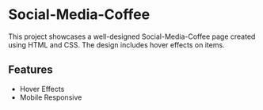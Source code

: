 # Social-Media-Coffee
 
This project showcases a well-designed Social-Media-Coffee page created using HTML and CSS. The design includes hover effects on items.
 
## Features
 
- Hover Effects
- Mobile Responsive
 
